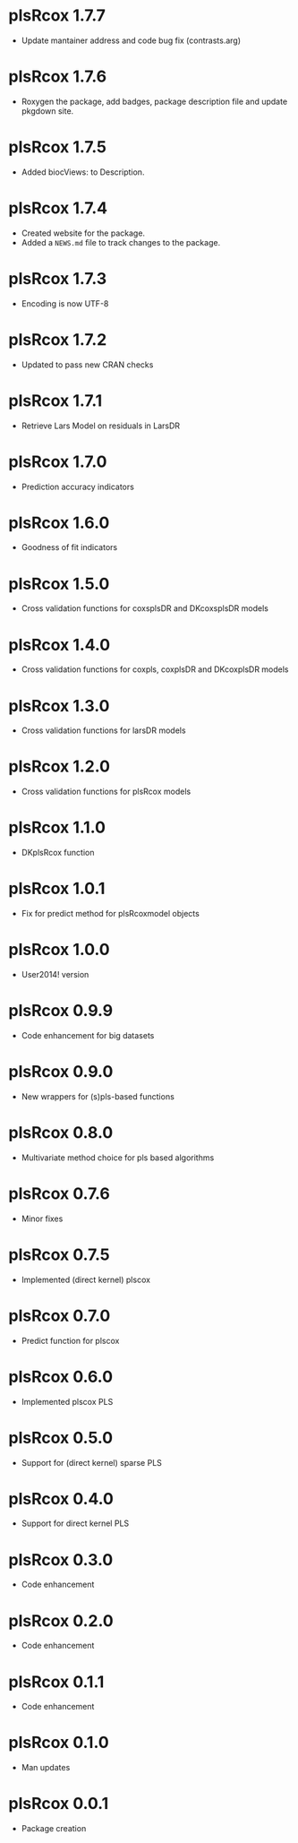 # plsRcox 1.7.7

* Update mantainer address and code bug fix (contrasts.arg)

# plsRcox 1.7.6

* Roxygen the package, add badges, package description file and update pkgdown site.

# plsRcox 1.7.5

* Added biocViews: to Description.

# plsRcox 1.7.4

* Created website for the package.
* Added a `NEWS.md` file to track changes to the package.

# plsRcox 1.7.3

* Encoding is now UTF-8

# plsRcox 1.7.2 

* Updated to pass new CRAN checks

# plsRcox 1.7.1 

* Retrieve Lars Model on residuals in LarsDR

# plsRcox 1.7.0 

* Prediction accuracy indicators

# plsRcox 1.6.0 

* Goodness of fit indicators

# plsRcox 1.5.0 

* Cross validation functions for coxsplsDR and DKcoxsplsDR models

# plsRcox 1.4.0 

* Cross validation functions for coxpls, coxplsDR and DKcoxplsDR models

# plsRcox 1.3.0 

* Cross validation functions for larsDR models

# plsRcox 1.2.0 

* Cross validation functions for plsRcox models

# plsRcox 1.1.0 

* DKplsRcox function

# plsRcox 1.0.1 

* Fix for predict method for plsRcoxmodel objects

# plsRcox 1.0.0 

* User2014! version

# plsRcox 0.9.9 

* Code enhancement for big datasets

# plsRcox 0.9.0 

* New wrappers for (s)pls-based functions

# plsRcox 0.8.0 

* Multivariate method choice for pls based algorithms

# plsRcox 0.7.6 

* Minor fixes

# plsRcox 0.7.5 

* Implemented (direct kernel) plscox

# plsRcox 0.7.0 

* Predict function for plscox

# plsRcox 0.6.0 

* Implemented plscox PLS

# plsRcox 0.5.0 

* Support for (direct kernel) sparse PLS

# plsRcox 0.4.0 

* Support for direct kernel PLS

# plsRcox 0.3.0 

* Code enhancement

# plsRcox 0.2.0 

* Code enhancement

# plsRcox 0.1.1 

* Code enhancement

# plsRcox 0.1.0 

* Man updates

# plsRcox 0.0.1 

* Package creation

